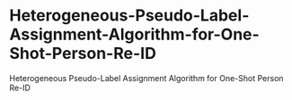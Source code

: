 # Heterogeneous-Pseudo-Label-Assignment-Algorithm-for-One-Shot-Person-Re-ID
Heterogeneous Pseudo-Label Assignment Algorithm for One-Shot Person Re-ID
